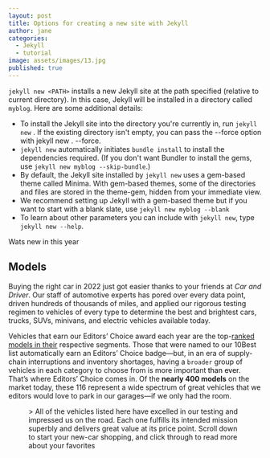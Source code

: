 ```yaml
---
layout: post
title: Options for creating a new site with Jekyll
author: jane
categories:
  - Jekyll
  - tutorial
image: assets/images/13.jpg
published: true
---
```


`jekyll new <PATH>` installs a new Jekyll site at the path specified (relative to current directory). In this case, Jekyll will be installed in a directory called `myblog`. Here are some additional details:

- To install the Jekyll site into the directory you're currently in, run `jekyll new` . If the existing directory isn't empty, you can pass the --force option with jekyll new . --force.
- `jekyll new` automatically initiates `bundle install` to install the dependencies required. (If you don't want Bundler to install the gems, use `jekyll new myblog --skip-bundle`.)
- By default, the Jekyll site installed by `jekyll new` uses a gem-based theme called Minima. With gem-based themes, some of the directories and files are stored in the theme-gem, hidden from your immediate view.
- We recommend setting up Jekyll with a gem-based theme but if you want to start with a blank slate, use `jekyll new myblog --blank`
- To learn about other parameters you can include with `jekyll new`, type `jekyll new --help`.


Wats new in this year

## Models

Buying the right car in 2022 just got easier thanks to your friends at *Car and Driver*. Our staff of automotive experts has pored over every data point, driven hundreds of thousands of miles, and applied our rigorous testing regimen to vehicles of every type to determine the best and brightest cars, trucks, SUVs, minivans, and electric vehicles available today.

Vehicles that earn our Editors’ Choice award each year are the top-[ranked models in their](http://www.chrysotop.com) respective segments. Those that were named to our 10Best list automatically earn an Editors’ Choice badge—but, in an era of supply-chain interruptions and inventory shortages, having a `broader` group of vehicles in each category to choose from is more important <mark class="has-inline-color has-secondary-color" style="background-color:rgba(0, 0, 0, 0)">than ever</mark>. That’s where Editors’ Choice comes in. Of the **nearly 400 models** on the market today, these 116 represent a wide spectrum of great vehicles that we editors would love to park in our garages—if we only had the room.

<figure class="wp-block-pullquote">> All of the vehicles listed here have excelled in our testing and impressed us on the road. Each one fulfills its intended mission superbly and delivers great value at its price point. Scroll down to start your new-car shopping, and click through to read more about your favorites

</figure>
